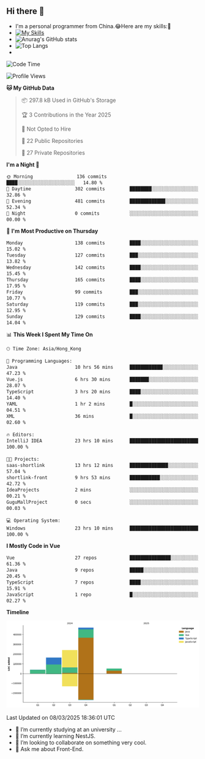 ## Hi there 👋
- I'm a personal programmer from China.😂Here are my skills:🤔
- [![My Skills](https://skillicons.dev/icons?i=js,html,css,vue,typescript,java,golang)](https://skillicons.dev)
- ![Anurag's GitHub stats](https://github-readme-stats.vercel.app/api?username=FluffyChi-Xing&count_private=true&show_icons=true&theme=radical)
- ![Top Langs](https://github-readme-stats.vercel.app/api/top-langs/?username=FluffyChi-Xing)
- <!--START_SECTION:waka-->
![Code Time](http://img.shields.io/badge/Code%20Time-1%2C154%20hrs%203%20mins-blue)

![Profile Views](http://img.shields.io/badge/Profile%20Views-0-blue)

**🐱 My GitHub Data** 

> 📦 297.8 kB Used in GitHub's Storage 
 > 
> 🏆 3 Contributions in the Year 2025
 > 
> 🚫 Not Opted to Hire
 > 
> 📜 22 Public Repositories 
 > 
> 🔑 27 Private Repositories 
 > 
**I'm a Night 🦉** 

```text
🌞 Morning                136 commits         ████░░░░░░░░░░░░░░░░░░░░░   14.80 % 
🌆 Daytime                302 commits         ████████░░░░░░░░░░░░░░░░░   32.86 % 
🌃 Evening                481 commits         █████████████░░░░░░░░░░░░   52.34 % 
🌙 Night                  0 commits           ░░░░░░░░░░░░░░░░░░░░░░░░░   00.00 % 
```
📅 **I'm Most Productive on Thursday** 

```text
Monday                   138 commits         ████░░░░░░░░░░░░░░░░░░░░░   15.02 % 
Tuesday                  127 commits         ███░░░░░░░░░░░░░░░░░░░░░░   13.82 % 
Wednesday                142 commits         ████░░░░░░░░░░░░░░░░░░░░░   15.45 % 
Thursday                 165 commits         ████░░░░░░░░░░░░░░░░░░░░░   17.95 % 
Friday                   99 commits          ███░░░░░░░░░░░░░░░░░░░░░░   10.77 % 
Saturday                 119 commits         ███░░░░░░░░░░░░░░░░░░░░░░   12.95 % 
Sunday                   129 commits         ████░░░░░░░░░░░░░░░░░░░░░   14.04 % 
```


📊 **This Week I Spent My Time On** 

```text
🕑︎ Time Zone: Asia/Hong_Kong

💬 Programming Languages: 
Java                     10 hrs 56 mins      ████████████░░░░░░░░░░░░░   47.23 % 
Vue.js                   6 hrs 30 mins       ███████░░░░░░░░░░░░░░░░░░   28.07 % 
TypeScript               3 hrs 20 mins       ████░░░░░░░░░░░░░░░░░░░░░   14.40 % 
YAML                     1 hr 2 mins         █░░░░░░░░░░░░░░░░░░░░░░░░   04.51 % 
XML                      36 mins             █░░░░░░░░░░░░░░░░░░░░░░░░   02.60 % 

🔥 Editors: 
IntelliJ IDEA            23 hrs 10 mins      █████████████████████████   100.00 % 

🐱‍💻 Projects: 
saas-shortlink           13 hrs 12 mins      ██████████████░░░░░░░░░░░   57.04 % 
shortlink-front          9 hrs 53 mins       ███████████░░░░░░░░░░░░░░   42.72 % 
IdeaProjects             2 mins              ░░░░░░░░░░░░░░░░░░░░░░░░░   00.21 % 
GuguMallProject          0 secs              ░░░░░░░░░░░░░░░░░░░░░░░░░   00.03 % 

💻 Operating System: 
Windows                  23 hrs 10 mins      █████████████████████████   100.00 % 
```

**I Mostly Code in Vue** 

```text
Vue                      27 repos            ███████████████░░░░░░░░░░   61.36 % 
Java                     9 repos             █████░░░░░░░░░░░░░░░░░░░░   20.45 % 
TypeScript               7 repos             ████░░░░░░░░░░░░░░░░░░░░░   15.91 % 
JavaScript               1 repo              █░░░░░░░░░░░░░░░░░░░░░░░░   02.27 % 
```



**Timeline**

![Lines of Code chart](https://raw.githubusercontent.com/FluffyChi-Xing/FluffyChi-Xing/main/assets/bar_graph.png)


 Last Updated on 08/03/2025 18:36:01 UTC
<!--END_SECTION:waka-->
- 🔭 I’m currently studying at an university ...
- 🌱 I’m currently learning NestJS.
- 👯 I’m looking to collaborate on something very cool.
- 💬 Ask me about Front-End.
